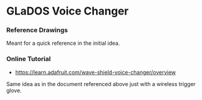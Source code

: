 # GLaDOS Voice Changer

### Reference Drawings
Meant for a quick reference in the initial idea.

### Online Tutorial
- https://learn.adafruit.com/wave-shield-voice-changer/overview

Same idea as in the document referenced above just with a wireless trigger glove.
